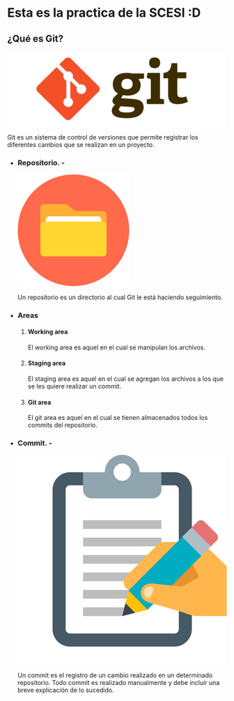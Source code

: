 # Esta es la practica de la SCESI :D

## ¿Qué es Git?

![Logo de Git](Images/gitlogo.png)

Git es un sistema de control de versiones que permite registrar los diferentes cambios que se realizan en un proyecto.

- ### Repositorio. - 

    ![Directorio](Images/directory_icon.png)

    Un repositorio es un directorio al cual Git le está haciendo seguimiento.

- ### Areas

    1. #### Working area
        El working area es aquel en el cual se manipulan los archivos.
    2. #### Staging area
        El staging area es aquel en el cual se agregan los archivos a los que se les quiere realizar un commit.
    3. #### Git area
        El git area es aquel en el cual se tienen almacenados todos los commits del repositorio.
        

- ### Commit. - 

    ![Anotando](Images/writing-down.png)

    Un commit es el registro de un cambio realizado en un determinado repositorio. Todo commit es realizado manualmente y debe incluir una breve explicación de lo sucedido.
